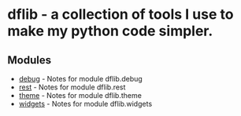 # dflib - a collection of tools I use to make my python code simpler.

## Modules

* [debug](debug.md) - Notes for module dflib.debug
* [rest](rest.md) - Notes for module dflib.rest
* [theme](theme.md) - Notes for module dflib.theme
* [widgets](widgets.md) - Notes for module dflib.widgets
